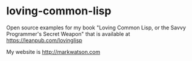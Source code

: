 # loving-common-lisp


Open source examples for my book "Loving Common Lisp, or the Savvy Programmer's Secret Weapon" that is available at https://leanpub.com/lovinglisp

My website is http://markwatson.com

